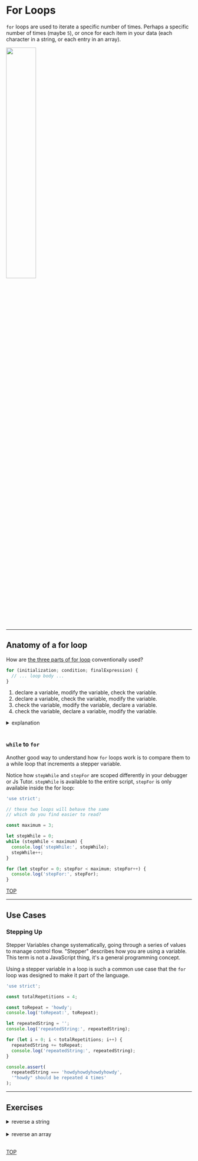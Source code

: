 # For Loops

`for` loops are used to iterate a specific number of times. Perhaps a specific number of times (maybe `5`), or once for each item in your data (each character in a string, or each entry in an array).

<a href="https://www.freecodecamp.org/news/exploring-javascript-for-in-loops-bdfc226d8515/" target="_blank"><img src="./for-loop-diagram.jpeg" style="height: 40%; width: 40%;" /></a>

---

## Anatomy of a for loop

How are [the three parts of for loop](https://developer.mozilla.org/en-US/docs/Web/JavaScript/Reference/statements/for) conventionally used?

```js
for (initialization; condition; finalExpression) {
  // ... loop body ...
}
```

1. declare a variable, modify the variable, check the variable.
2. declare a variable, check the variable, modify the variable.
3. check the variable, modify the variable, declare a variable.
4. check the variable, declare a variable, modify the variable.

<details>
<summary>explanation</summary>
<br>

The correct answer is `2`.

```js
// 1: avoid avoidable mistakes
'use strict';

for (
  // 2: declare and assign the `step` variable
  let step = 0; // initialization
  // 3, 6, 9, 12: check if `step` is less than 3
  step < 3; // condition
  // 5, 8, 11: add 1 to `step`
  step++ // step
) {
  // 4, 7, 10: log the current value of `step`
  console.log(step);
}
```

</details>
<br>

### `while` to `for`

Another good way to understand how `for` loops work is to compare them to a while loop that increments a stepper variable.

Notice how `stepWhile` and `stepFor` are scoped differently in your debugger or Js Tutor. `stepWhile` is available to the entire script, `stepFor` is only available inside the for loop:

```js
'use strict';

// these two loops will behave the same
// which do you find easier to read?

const maximum = 3;

let stepWhile = 0;
while (stepWhile < maximum) {
  console.log('stepWhile:', stepWhile);
  stepWhile++;
}

for (let stepFor = 0; stepFor < maximum; stepFor++) {
  console.log('stepFor:', stepFor);
}
```

[TOP](for-loops)

---

## Use Cases

### Stepping Up

Stepper Variables change systematically, going through a series of values to manage control flow. "Stepper" describes how you are using a variable. This term is not a JavaScript thing, it's a general programming concept.

Using a stepper variable in a loop is such a common use case that the `for` loop was designed to make it part of the language.

```js
'use strict';

const totalRepetitions = 4;

const toRepeat = 'howdy';
console.log('toRepeat:', toRepeat);

let repeatedString = '';
console.log('repeatedString:', repeatedString);

for (let i = 0; i < totalRepetitions; i++) {
  repeatedString += toRepeat;
  console.log('repeatedString:', repeatedString);
}

console.assert(
  repeatedString === 'howdyhowdyhowdyhowdy',
  '"howdy" should be repeated 4 times'
);
```

---

## Exercises

<details>
<summary>reverse a string</summary>

```js
'use strict';

// reverse a string

const originalString = 'jklm';
console.log('originalString:', originalString);

let reversedString = '';
console.log('reversedString:', reversedString);

for (_; _; _) {
  const nextLetter = _;
  reversedString = _ + _;
  console.log('reversedString:', reversedString);
}

console.assert(
  reversedString === 'mlkj',
  'reversed string is the original reversed'
);
```

</details>
<br>

<details>
<summary>reverse an array</summary>

```js
'use strict';

// reverse an array

const originalArray = ['j', 'k', 'l', 'm'];
console.log('originalArray:', originalArray);

const reversedArray = [];
console.log('reversedArray:', reversedArray);

for (_; _; _) {
  const nextLetter = _;
  reversedArray._(_);
  console.log('reversedArray:', reversedArray);
}

const joinedArray = reversedArray.join('');

console.assert(
  joinedArray === 'mlkj',
  'reversed string is the original reversed'
);
```

</details>
<br>

[TOP](for-loops)

